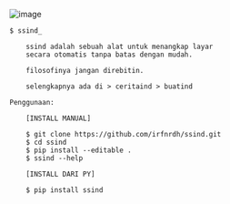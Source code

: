 ![image](https://github.com/irfnrdh/ssind/assets/7637012/f34a13ed-805f-47de-9671-8e2f63a66fcd)


```
$ ssind_

    ssind adalah sebuah alat untuk menangkap layar
    secara otomatis tanpa batas dengan mudah.

    filosofinya jangan direbitin.

    selengkapnya ada di > ceritaind > buatind

Penggunaan:

    [INSTALL MANUAL]
    
    $ git clone https://github.com/irfnrdh/ssind.git
    $ cd ssind
    $ pip install --editable . 
    $ ssind --help

    [INSTALL DARI PY]

    $ pip install ssind
 ```
